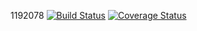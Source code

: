 1192078
[![Build Status](https://travis-ci.com/OscarCostantini/Assignment2.svg?branch=master)](https://travis-ci.com/OscarCostantini/Assignment2)
[![Coverage Status](https://coveralls.io/repos/github/OscarCostantini/Assignment2/badge.svg?branch=master)](https://coveralls.io/github/OscarCostantini/Assignment2?branch=master)
